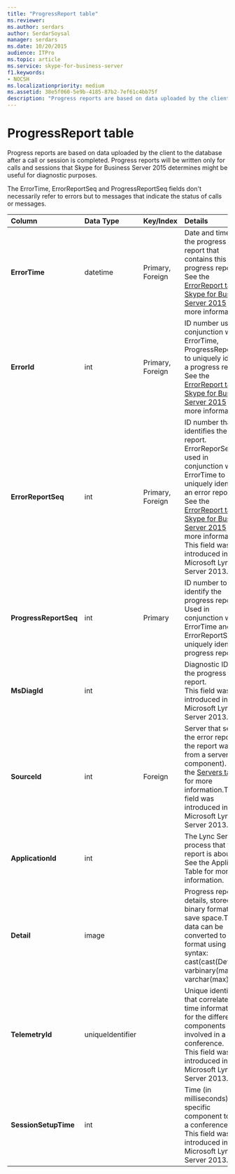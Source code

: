 ```yaml
---
title: "ProgressReport table"
ms.reviewer: 
ms.author: serdars
author: SerdarSoysal
manager: serdars
ms.date: 10/20/2015
audience: ITPro
ms.topic: article
ms.service: skype-for-business-server
f1.keywords:
- NOCSH
ms.localizationpriority: medium
ms.assetid: 38e5f060-5e9b-4185-87b2-7ef61c4bb75f
description: "Progress reports are based on data uploaded by the client to the database after a call or session is completed. Progress reports will be written only for calls and sessions that Skype for Business Server 2015 determines might be useful for diagnostic purposes."
---
```


# ProgressReport table
 
Progress reports are based on data uploaded by the client to the database after a call or session is completed. Progress reports will be written only for calls and sessions that Skype for Business Server 2015 determines might be useful for diagnostic purposes.
  
The ErrorTime, ErrorReportSeq and ProgressReportSeq fields don't necessarily refer to errors but to messages that indicate the status of calls or messages.
  
|**Column**|**Data Type**|**Key/Index**|**Details**|
|:-----|:-----|:-----|:-----|
|**ErrorTime** <br/> |datetime  <br/> |Primary, Foreign  <br/> |Date and time of the progress error report that contains this progress report. See the [ErrorReport table in Skype for Business Server 2015](errorreport.md) for more information. <br/> |
|**ErrorId** <br/> |int  <br/> |Primary, Foreign  <br/> |ID number used in conjunction with ErrorTime, ProgressReportSeq to uniquely identify a progress report. See the [ErrorReport table in Skype for Business Server 2015](errorreport.md) for more information. <br/> |
|**ErrorReportSeq** <br/> |int  <br/> |Primary, Foreign  <br/> |ID number that identifies the error report. ErrorReporSeq is used in conjunction with ErrorTime to uniquely identify an error report. See the [ErrorReport table in Skype for Business Server 2015](errorreport.md) for more information <br/> This field was introduced in Microsoft Lync Server 2013.  <br/> |
|**ProgressReportSeq** <br/> |int  <br/> |Primary  <br/> |ID number to identify the progress report. Used in conjunction with ErrorTime and ErrorReportSeq to uniquely identify a progress report.  <br/> |
|**MsDiagId** <br/> |int  <br/> ||Diagnostic ID of the progress report.  <br/> This field was introduced in Microsoft Lync Server 2013.  <br/> |
|**SourceId** <br/> |int  <br/> |Foreign  <br/> |Server that sent the error report (if the report was sent from a server component). See the [Servers table](servers.md) for more information.This field was introduced in Microsoft Lync Server 2013. <br/> |
|**ApplicationId** <br/> |int  <br/> ||The Lync Server process that the report is about. See the Application Table for more information.  <br/> |
|**Detail** <br/> |image  <br/> ||Progress report details, stored in binary format to save space.This data can be converted to text format using this syntax:  <br/> cast(cast(Detail as varbinary(max)) as varchar(max))  <br/> |
|**TelemetryId** <br/> |uniqueIdentifier  <br/> ||Unique identifier that correlates join time information for the different components involved in a conference.  <br/> This field was introduced in Microsoft Lync Server 2013.  <br/> |
|**SessionSetupTime** <br/> |int  <br/> ||Time (in milliseconds) for a specific component to join a conference.  <br/> This field was introduced in Microsoft Lync Server 2013.  <br/> |
   


